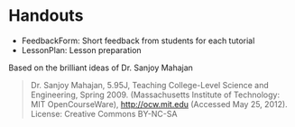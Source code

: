 Handouts
========

* FeedbackForm: Short feedback from students for each tutorial
* LessonPlan: Lesson preparation

Based on the brilliant ideas of Dr. Sanjoy Mahajan

> Dr. Sanjoy Mahajan, 5.95J, Teaching College-Level Science and Engineering, Spring 2009. (Massachusetts Institute of Technology: MIT OpenCourseWare), http://ocw.mit.edu (Accessed May 25, 2012). License: Creative Commons BY-NC-SA
